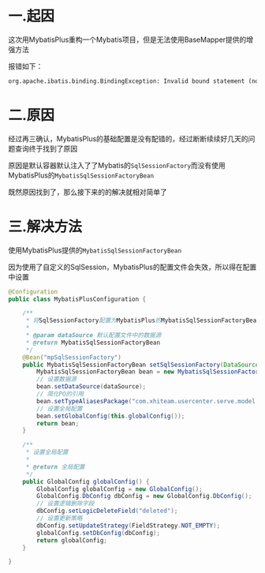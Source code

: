 # 一.起因

这次用MybatisPlus重构一个Mybatis项目，但是无法使用BaseMapper提供的增强方法

报错如下：

```txt
org.apache.ibatis.binding.BindingException: Invalid bound statement (not found): com.xhiteam.usercenter.mapper.TestDataMapper.selectById
```

# 二.原因

经过再三确认，MybatisPlus的基础配置是没有配错的，经过断断续续好几天的问题查询终于找到了原因

原因是默认容器默认注入了了Mybatis的`SqlSessionFactory`而没有使用MybatisPlus的`MybatisSqlSessionFactoryBean`

既然原因找到了，那么接下来的的解决就相对简单了

# 三.解决方法

使用MybatisPlus提供的`MybatisSqlSessionFactoryBean`

因为使用了自定义的SqlSession，MybatisPlus的配置文件会失效，所以得在配置中设置

```java
@Configuration
public class MybatisPlusConfiguration {

	/**
	 * 将SqlSessionFactory配置为MybatisPlus的MybatisSqlSessionFactoryBean
	 *
	 * @param dataSource 默认配置文件中的数据源
	 * @return MybatisSqlSessionFactoryBean
	 */
	@Bean("mpSqlSessionFactory")
	public MybatisSqlSessionFactoryBean setSqlSessionFactory(DataSource dataSource) {
		MybatisSqlSessionFactoryBean bean = new MybatisSqlSessionFactoryBean();
		// 设置数据源
		bean.setDataSource(dataSource);
		// 简化PO的引用
		bean.setTypeAliasesPackage("com.xhiteam.usercenter.serve.model.po");
		// 设置全局配置
		bean.setGlobalConfig(this.globalConfig());
		return bean;
	}

	/**
	 * 设置全局配置
	 *
	 * @return 全局配置
	 */
	public GlobalConfig globalConfig() {
		GlobalConfig globalConfig = new GlobalConfig();
		GlobalConfig.DbConfig dbConfig = new GlobalConfig.DbConfig();
		// 设置逻辑删除字段
		dbConfig.setLogicDeleteField("deleted");
		// 设置更新策略
		dbConfig.setUpdateStrategy(FieldStrategy.NOT_EMPTY);
		globalConfig.setDbConfig(dbConfig);
		return globalConfig;
	}

}
```

